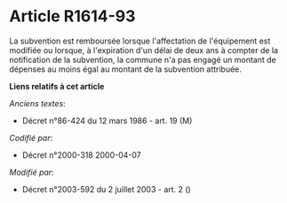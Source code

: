 # Article R1614-93

La subvention est remboursée lorsque l'affectation de l'équipement est modifiée ou lorsque, à l'expiration d'un délai de deux
ans à compter de la notification de la subvention, la commune n'a pas engagé un montant de dépenses au moins égal au montant
de la subvention attribuée.

**Liens relatifs à cet article**

_Anciens textes_:

  - Décret n°86-424 du 12 mars 1986 - art. 19 (M)

_Codifié par_:

  - Décret n°2000-318 2000-04-07

_Modifié par_:

  - Décret n°2003-592 du 2 juillet 2003 - art. 2 ()
